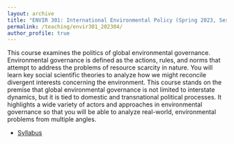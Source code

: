 ```yaml
---
layout: archive
title: "ENVIR 301: International Environmental Policy (Spring 2023, Session 4)"
permalink: /teaching/envir301_202304/
author_profile: true
--- 
```


This course examines the politics of global environmental governance. Environmental governance is defined as the actions, rules, and norms that attempt to address the problems of resource scarcity in nature. You will learn key social scientific theories to analyze how we might reconcile divergent interests concerning the environment. This course stands on the premise that global environmental governance is not limited to interstate dynamics, but it is tied to domestic and transnational political processes. It highlights a wide variety of actors and approaches in environmental governance so that you will be able to analyze real-world, environmental problems from multiple angles.

- [Syllabus](http://takumishibaike.github.io/files/envir301/envir301_202303.pdf)

